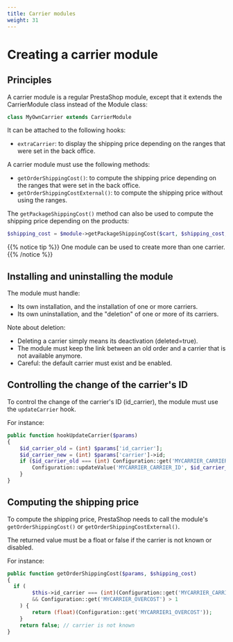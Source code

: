 ```yaml
---
title: Carrier modules
weight: 31
---
```


# Creating a carrier module

## Principles

A carrier module is a regular PrestaShop module, except that it extends the CarrierModule class instead of the Module class:

```php
class MyOwnCarrier extends CarrierModule
```

It can be attached to the following hooks:

* `extraCarrier`: to display the shipping price depending on the ranges that were set in the back office.

A carrier module must use the following methods:

* `getOrderShippingCost()`: to compute the shipping price depending on the ranges that were set in the back office.
* `getOrderShippingCostExternal()`: to compute the shipping price without using the ranges.

The `getPackageShippingCost()` method can also be used to compute the shipping price depending on the products:

```php
$shipping_cost = $module->getPackageShippingCost($cart, $shipping_cost, $products);
```

{{% notice tip %}}
One module can be used to create more than one carrier.
{{% /notice %}}

## Installing and uninstalling the module

The module must handle:

* Its own installation, and the installation of one or more carriers.
* Its own uninstallation, and the "deletion" of one or more of its carriers.

Note about deletion:

* Deleting a carrier simply means its deactivation (deleted=true).
* The module must keep the link between an old order and a carrier that is not available anymore.
* Careful: the default carrier must exist and be enabled.

## Controlling the change of the carrier's ID

To control the change of the carrier's ID (id_carrier), the module must use the `updateCarrier` hook.

For instance:

```php
public function hookUpdateCarrier($params)
{
    $id_carrier_old = (int) $params['id_carrier'];
    $id_carrier_new = (int) $params['carrier']->id;
    if ($id_carrier_old === (int) Configuration::get('MYCARRIER_CARRIER_ID')) {
        Configuration::updateValue('MYCARRIER_CARRIER_ID', $id_carrier_new);
    }
}
```

## Computing the shipping price

To compute the shipping price, PrestaShop needs to call the module's `getOrderShippingCost()` or `getOrderShippingCostExternal()`.

The returned value must be a float or false if the carrier is not known or disabled.

For instance:

```php
public function getOrderShippingCost($params, $shipping_cost)
{
  if (
        $this->id_carrier === (int)(Configuration::get('MYCARRIER_CARRIER_ID'))
        && Configuration::get('MYCARRIER_OVERCOST') > 1
    ) {
        return (float)(Configuration::get('MYCARRIER1_OVERCOST'));
    }
    return false; // carrier is not known
}
```
